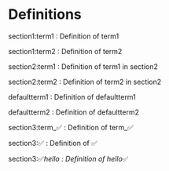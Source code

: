 # Definitions

section1:term1
:   Definition of term1

section1:term2
:   Definition of term2

section2:term1
:   Definition of term1 in section2

section2:term2
:   Definition of term2 in section2

defaultterm1
:   Definition of defaultterm1

defaultterm2
:   Definition of defaultterm2

section3:term_✅
:   Definition of term_✅

section3:✅
:   Definition of ✅

section3:✅_hello
:   Definition of hello_✅
